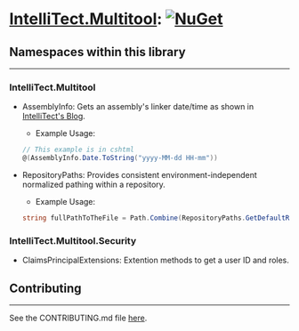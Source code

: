 # [IntelliTect.Multitool](https://www.nuget.org/packages/IntelliTect.Multitool/): [![NuGet](https://img.shields.io/nuget/v/IntelliTect.Multitool.svg)](https://www.nuget.org/packages/IntelliTect.Multitool/)

## Namespaces within this library

-------

### IntelliTect.Multitool

* AssemblyInfo: Gets an assembly's linker date/time as shown in [IntelliTect's Blog](https://intellitect.com/blog/displaying-deploymentbuild-date-web-pages/).
  * Example Usage:

  ```csharp
  // This example is in cshtml
  @(AssemblyInfo.Date.ToString("yyyy-MM-dd HH-mm"))
  ```

* RepositoryPaths: Provides consistent environment-independent normalized pathing within a repository.
  * Example Usage:

  ```csharp
  string fullPathToTheFile = Path.Combine(RepositoryPaths.GetDefaultRepoRoot(), "TheFile.txt");
  ```

### IntelliTect.Multitool.Security

* ClaimsPrincipalExtensions: Extention methods to get a user ID and roles.

## Contributing

-------

See the CONTRIBUTING.md file [here](https://github.com/IntelliTect/Multitool/blob/main/CONTRIBUTING.md).
